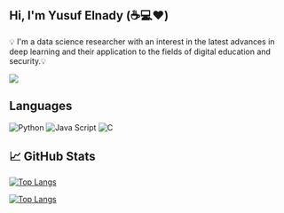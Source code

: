 ## Hi, I'm Yusuf Elnady (☕💻❤️)
💡 I'm a data science researcher with an interest in the latest advances in deep learning and their application to the fields of digital education and security.💡


![](https://komarev.com/ghpvc/?username=yelnady)


## Languages 

![Python](https://img.shields.io/badge/-Python-black?style=flat-square&logo=Python)
![Java Script](https://img.shields.io/badge/-Java%20Script-blue?style=flat-square&logo=JavaScript)
![C](https://img.shields.io/badge/-C-00599C?style=flat-square&logo=c)
## &#x1f4c8; GitHub Stats
[![Top Langs](https://github-readme-stats.vercel.app/api?username=yelnady&show_icons=true&line_height=27&count_private=true&title_color=ffffff&text_color=c9cacc&icon_color=2bbc8a&bg_color=1d1f21)](https://github.com/yelnady)



[![Top Langs](https://github-readme-stats.vercel.app/api/top-langs/?username=yelnady&layout=compact&theme=dark&langs_count=6&hide=HTML,CSS)](https://github.com/yelnady)

<!--
**yelnady/yelnady** is a ✨ _special_ ✨ repository because its `README.md` (this file) appears on your GitHub profile.

Here are some ideas to get you started:

- 🔭 I’m currently working on ...
- 🌱 I’m currently learning ...
- 👯 I’m looking to collaborate on ...
- 🤔 I’m looking for help with ...
- 💬 Ask me about ...
- 📫 How to reach me: ...
- 😄 Pronouns: ...
- ⚡ Fun fact: ...
-->
